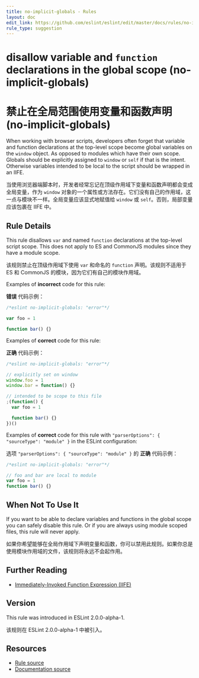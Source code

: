 ```yaml
---
title: no-implicit-globals - Rules
layout: doc
edit_link: https://github.com/eslint/eslint/edit/master/docs/rules/no-implicit-globals.md
rule_type: suggestion
---
```


<!-- Note: No pull requests accepted for this file. See README.md in the root directory for details. -->

# disallow variable and `function` declarations in the global scope (no-implicit-globals)

# 禁止在全局范围使用变量和函数声明 (no-implicit-globals)

When working with browser scripts, developers often forget that variable and function declarations at the top-level scope become global variables on the `window` object. As opposed to modules which have their own scope. Globals should be explicitly assigned to `window` or `self` if that is the intent. Otherwise variables intended to be local to the script should be wrapped in an IIFE.

当使用浏览器端脚本时，开发者经常忘记在顶级作用域下变量和函数声明都会变成全局变量，作为 `window` 对象的一个属性或方法存在。它们没有自己的作用域，这一点与模块不一样。全局变量应该显式地赋值给 `window` 或 `self`。否则，局部变量应该包裹在 IIFE 中。

## Rule Details

This rule disallows `var` and named `function` declarations at the top-level script scope. This does not apply to ES and CommonJS modules since they have a module scope.

该规则禁止在顶级作用域下使用 `var` 和命名的 `function` 声明。该规则不适用于 ES 和 CommonJS 的模块，因为它们有自己的模块作用域。

Examples of **incorrect** code for this rule:

**错误** 代码示例：

```js
/*eslint no-implicit-globals: "error"*/

var foo = 1

function bar() {}
```

Examples of **correct** code for this rule:

**正确** 代码示例：

```js
/*eslint no-implicit-globals: "error"*/

// explicitly set on window
window.foo = 1
window.bar = function() {}

// intended to be scope to this file
;(function() {
  var foo = 1

  function bar() {}
})()
```

Examples of **correct** code for this rule with `"parserOptions": { "sourceType": "module" }` in the ESLint configuration:

选项 `"parserOptions": { "sourceType": "module" }` 的 **正确** 代码示例：

```js
/*eslint no-implicit-globals: "error"*/

// foo and bar are local to module
var foo = 1
function bar() {}
```

## When Not To Use It

If you want to be able to declare variables and functions in the global scope you can safely disable this rule. Or if you are always using module scoped files, this rule will never apply.

如果你希望能够在全局作用域下声明变量和函数，你可以禁用此规则。如果你总是使用模块作用域的文件，该规则将永远不会起作用。

## Further Reading

- [Immediately-Invoked Function Expression (IIFE)](http://benalman.com/news/2010/11/immediately-invoked-function-expression/)

## Version

This rule was introduced in ESLint 2.0.0-alpha-1.

该规则在 ESLint 2.0.0-alpha-1 中被引入。

## Resources

- [Rule source](https://github.com/eslint/eslint/tree/master/lib/rules/no-implicit-globals.js)
- [Documentation source](https://github.com/eslint/eslint/tree/master/docs/rules/no-implicit-globals.md)
